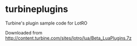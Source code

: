 turbineplugins
==============

Turbine's plugin sample code for LotRO

Downloaded from http://content.turbine.com/sites/lotro/lua/Beta_LuaPlugins.7z
